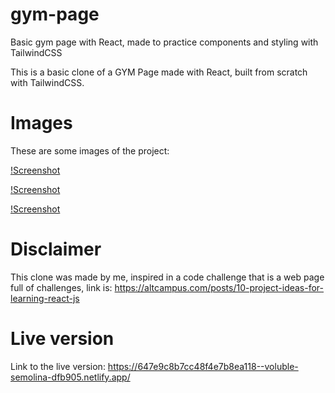 # gym-page
Basic gym page with React, made to practice components and styling with TailwindCSS

This is a basic clone of a GYM Page made with React, built from scratch with TailwindCSS.

# Images
These are some images of the project:

[!Screenshot](public/docs/gymSS.png)

[!Screenshot](public/docs/gymSS2.png)

[!Screenshot](public/docs/gymSS3.png)

# Disclaimer
This clone was made by me, inspired in a code challenge that is a web page full of challenges, link is: https://altcampus.com/posts/10-project-ideas-for-learning-react-js

# Live version
Link to the live version: https://647e9c8b7cc48f4e7b8ea118--voluble-semolina-dfb905.netlify.app/

